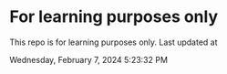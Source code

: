 # For learning purposes only
This repo is for learning purposes only.
Last updated at

Wednesday, February 7, 2024 5:23:32 PM

